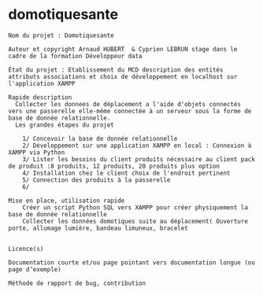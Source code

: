 # domotiquesante


    Nom du projet : Domotiquesante
    
    Auteur et copyright Arnaud HUBERT  & Cyprien LEBRUN stage dans le cadre de la formation Développeur data
    
    État du projet : Etablissement du MCD description des entités attributs associations et choix de développement en localhost sur l'application XAMPP
    
    Rapide description
      Collecter les donnees de déplacement a l'aide d'objets connectés vers une passerelle elle-même connectée à un serveur sous la forme de base de donnée relationnelle.
      Les grandes étapes du projet
      
        1/ Concevoir la base de donnée relationnelle
        2/ Développement sur une application XAMPP en local : Connexion à XAMPP via Python
        3/ Lister les besoins du client produits nécessaire au client pack de produit :8 produits, 12 produits, 20 produits plus option
        4/ Installation chez le client choix de l'endroit pertinent
        5/ Connection des produits à la passerelle
        6/
 
    Mise en place, utilisation rapide
        Créer un script Python SQL vers XAMPP pour créer physiquement la base de donnée relationnelle
        Collecter les données domotiques suite au déplacement( Ouverture porte, allumage lumière, bandeau limuneux, bracelet

  
    Licence(s)
    
    Documentation courte et/ou page pointant vers documentation longue (ou page d’exemple)
    
    Méthode de rapport de bug, contribution

